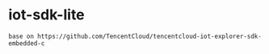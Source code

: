 # iot-sdk-lite
``` base on https://github.com/TencentCloud/tencentcloud-iot-explorer-sdk-embedded-c ```
